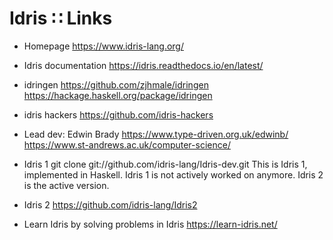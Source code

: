 # Idris ∷ Links

* Homepage
https://www.idris-lang.org/

* Idris documentation
https://idris.readthedocs.io/en/latest/

* idringen
https://github.com/zjhmale/idringen
https://hackage.haskell.org/package/idringen

* idris hackers
https://github.com/idris-hackers

* Lead dev: Edwin Brady
https://www.type-driven.org.uk/edwinb/
https://www.st-andrews.ac.uk/computer-science/

* Idris 1
git clone git://github.com/idris-lang/Idris-dev.git
This is Idris 1, implemented in Haskell. Idris 1 is not actively worked on anymore. Idris 2 is the active version.

* Idris 2
https://github.com/idris-lang/Idris2

* Learn Idris by solving problems in Idris
https://learn-idris.net/
